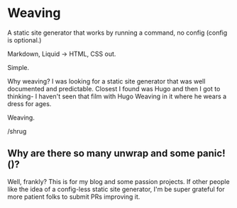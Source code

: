 # Weaving

A static site generator that works by running a command, no config (config is optional.)

Markdown, Liquid -> HTML, CSS out.

Simple.

Why weaving? I was looking for a static site generator that was well documented and predictable. Closest I found was Hugo and then I got to thinking- I haven't seen that film with Hugo Weaving in it where he wears a dress for ages.

Weaving.

/shrug

## Why are there so many unwrap and some panic!()?

Well, frankly? This is for my blog and some passion projects. If other people like the idea of a config-less static site generator, I'm be super grateful for more patient folks to submit PRs improving it.
